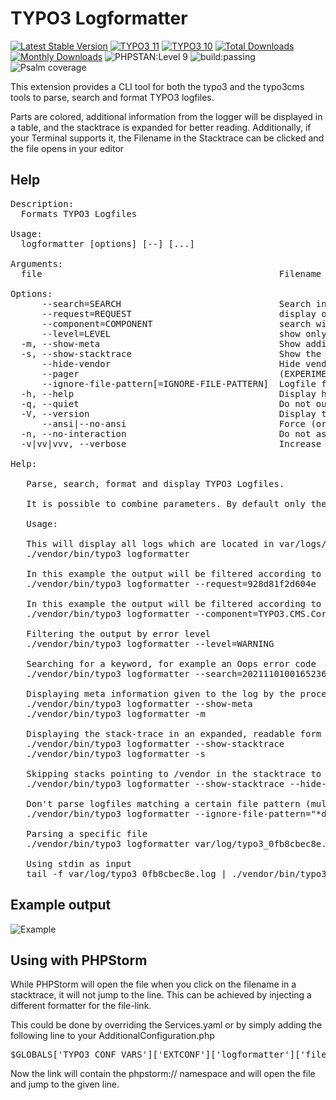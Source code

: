# TYPO3 Logformatter

[![Latest Stable Version](https://poser.pugx.org/sudhaus7/logformatter/v/stable.svg)](https://extensions.typo3.org/extension/logformatter/)
[![TYPO3 11](https://img.shields.io/badge/TYPO3-11-orange.svg)](https://get.typo3.org/version/11)
[![TYPO3 10](https://img.shields.io/badge/TYPO3-10-orange.svg)](https://get.typo3.org/version/10)
[![Total Downloads](https://poser.pugx.org/sudhaus7/logformatter/d/total.svg)](https://packagist.org/packages/sudhaus7/logformatter)
[![Monthly Downloads](https://poser.pugx.org/sudhaus7/logformatter/d/monthly)](https://packagist.org/packages/sudhaus7/logformatter)
![PHPSTAN:Level 9](https://img.shields.io/badge/PHPStan-level%209-brightgreen.svg?style=flat])
![build:passing](https://img.shields.io/badge/build-passing-brightgreen.svg?style=flat])
![Psalm coverage](https://shepherd.dev/github/sudhaus7/typo3-logformatter/coverage.svg)

This extension provides a CLI tool for both the typo3 and the typo3cms tools to parse, search and format TYPO3 logfiles.

Parts are colored, additional information from the logger will be displayed in a table, and the stacktrace is expanded for better reading. Additionally, if your Terminal supports it, the Filename in the Stacktrace can be clicked and the file opens in your editor

## Help

<pre>
Description:
  Formats TYPO3 Logfiles

Usage:
  logformatter [options] [--] [<file>...]

Arguments:
  file                                             Filename or - for STDIN

Options:
      --search=SEARCH                              Search in message for this keyword
      --request=REQUEST                            display only this request
      --component=COMPONENT                        search within component
      --level=LEVEL                                show only this error level
  -m, --show-meta                                  Show additional information / meta information
  -s, --show-stacktrace                            Show the stacktrace
      --hide-vendor                                Hide vendor paths in stacktrace, implies --show-stacktrace
      --pager                                      (EXPERIMENTAL) paging
      --ignore-file-pattern[=IGNORE-FILE-PATTERN]  Logfile filename patterns to ignore (Default typo3_deprecations*) (multiple values allowed)
  -h, --help                                       Display help for the given command. When no command is given display help for the list command
  -q, --quiet                                      Do not output any message
  -V, --version                                    Display this application version
      --ansi|--no-ansi                             Force (or disable --no-ansi) ANSI output
  -n, --no-interaction                             Do not ask any interactive question
  -v|vv|vvv, --verbose                             Increase the verbosity of messages: 1 for normal output, 2 for more verbose output and 3 for debug

Help:

   Parse, search, format and display TYPO3 Logfiles.

   It is possible to combine parameters. By default only the logline will be shown, the meta information and stacktrace will be hidden. Keywords can be searched and the output can be filtered by request, level and component.

   Usage:

   This will display all logs which are located in var/logs/
   ./vendor/bin/typo3 logformatter

   In this example the output will be filtered according to a certain request ID
   ./vendor/bin/typo3 logformatter --request=928d81f2d604e

   In this example the output will be filtered according to a certain component
   ./vendor/bin/typo3 logformatter --component=TYPO3.CMS.Core.Error.ErrorHandler

   Filtering the output by error level
   ./vendor/bin/typo3 logformatter --level=WARNING

   Searching for a keyword, for example an Oops error code
   ./vendor/bin/typo3 logformatter --search=2021110100165236c2ab3f

   Displaying meta information given to the log by the process (will displayed in a table)
   ./vendor/bin/typo3 logformatter --show-meta
   ./vendor/bin/typo3 logformatter -m

   Displaying the stack-trace in an expanded, readable form (one line per stack)
   ./vendor/bin/typo3 logformatter --show-stacktrace
   ./vendor/bin/typo3 logformatter -s

   Skipping stacks pointing to /vendor in the stacktrace to shorten it
   ./vendor/bin/typo3 logformatter --show-stacktrace --hide-vendor

   Don't parse logfiles matching a certain file pattern (multiple)
   ./vendor/bin/typo3 logformatter --ignore-file-pattern="*def.log"

   Parsing a specific file
   ./vendor/bin/typo3 logformatter var/log/typo3_0fb8cbec8e.log

   Using stdin as input
   tail -f var/log/typo3_0fb8cbec8e.log | ./vendor/bin/typo3 logformatter -
</pre>

## Example output

![Example](https://raw.githubusercontent.com/sudhaus7/typo3-logformatter/main/.github/example.png)

## Using with PHPStorm
While PHPStorm will open the file when you click on the filename in a stacktrace, it will not jump to the line. This can be achieved by injecting a different formatter for the file-link. 

This could be done by overriding the Services.yaml or by simply adding the following line to your AdditionalConfiguration.php

<pre>
$GLOBALS['TYPO3_CONF_VARS']['EXTCONF']['logformatter']['filelinkFormat'] = \Sudhaus7\Logformatter\Format\PhpstormlinkFormat::class;
</pre>

Now the link will contain the phpstorm:// namespace and will open the file and jump to the given line.
